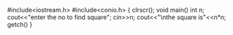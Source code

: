 #include<iostream.h>
#include<conio.h>
{
clrscr();
void main()
int n;
cout<<"enter the no to find square";
cin>>n;
cout<<"\nthe square is"<<n*n;
getch()
}
